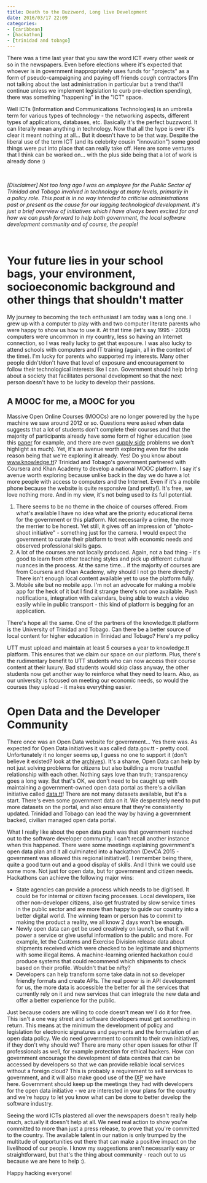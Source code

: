 ```yaml
---
title: Death to the Buzzword, Long live Development
date: 2016/03/17 22:09
categories:
- [caribbean]
- [hackathon]
- [trinidad and tobago]
---
```


There was a time last year that you saw the word ICT every other week or
so in the newspapers. Even before elections where it's expected that
whoever is in government inappropriately uses funds for "projects" as a
form of pseudo-campaigning and paying off friends *cough* contractors
(I'm not talking about the last administration in particular but a trend
that'll continue unless we implement legislation to curb pre-election
spending), there was something "happening" in the "ICT" space.

Well ICTs (Information and Communications Technologies) is an umbrella
term for various types of technology - the networking aspects, different
types of applications, databases, etc. Basically it's the perfect
buzzword. It can literally mean anything in technology. Now that all the
hype is over it's clear it meant nothing at all... But it doesn't have
to be that way. Despite the liberal use of the term ICT (and its
celebrity cousin "innovation") some good things were put into place that
can really take off. Here are some ventures that I think can be worked
on... with the plus side being that a lot of work is already done :)

 

*\[Disclaimer\] Not too long ago I was an employee for the Public Sector
of Trinidad and Tobago involved in technology at many levels, primarily
in a policy role. This post is in no way intended to criticise
administrations past or present as the cause for our lagging
technological development. It's just a brief overview of initiatives
which I have always been excited for and how we can push forward to help
both government, the local software development community and of course,
the people!*

 

# Your future lies in your school bags, your environment, socioeconomic background and other things that shouldn't matter
My journey to becoming the tech enthusiast I am today was a long one. I
grew up with a computer to play with and two computer literate parents
who were happy to show us how to use it. At that time (let's say 1995 -
2005) computers were uncommon in my country, less so having an Internet
connection, so I was really lucky to get that exposure. I was also lucky
to attend schools with computers and IT training (again, all in the
context of the time). I'm lucky for parents who supported my interests.
Many other people didn't/don't have that level of exposure and
encouragement to follow their technological interests like I can.
Government should help bring about a society that facilitates
personal development so that the next person doesn't have to be lucky to
develop their passions.

## A MOOC for me, a MOOC for you
Massive Open Online Courses (MOOCs) are no longer powered by the hype
machine we saw around 2012 or so. Questions were asked when data
suggests that a lot of students don't complete their courses and that
the majority of participants already have some form of higher
education (see this
[paper](http://poseidon01.ssrn.com/delivery.php?ID=281020070003095004110007081019116024050069081053008091070113114125006103085106106031021010033037006104035121114126118006084092045011032005017027021096006110030099026037014034078009064088112015027087068015100099029001023028091022118073113126027092081001&EXT=pdf)
for example, and there are even [supply
side](http://news.psu.edu/story/395292/2016/02/29/research/mooc-instructors-may-need-more-support-successful-courses)
problems we don't highlight as much). Yet, it's an avenue worth
exploring even for the sole reason being that we're exploring it
already. Yes! Do you know about www.knowledge.tt? Trinidad and Tobago's
government partnered with Coursera and Khan Academy to develop a national MOOC
platform. I say it's avenue worth exploring because unlike back in the day we
do have a lot more people with access to computers and the Internet. Even if
it's a mobile phone because the website is quite responsive (and pretty!). It's
free, we love nothing more. And in my view, it's not being used to its full
potential.

1. There seems to be no theme in the choice of courses offered. From
what's available I have no idea what are the priority educational
items for the government or this platform. Not necessarily a crime,
the more the merrier to be honest. Yet still, it gives off an
impression of "photo-shoot initiative" - something just for
the camera. I would expect the government to curate their platform
to treat with economic needs and observed professional skills gaps.
2. A lot of the courses are not locally produced. Again, not a bad
thing - it's good to learn from other teaching styles and pick
up different cultural nuances in the process. At the same time... if
the majority of courses are from Coursera and Khan Academy, why
should I not go there directly? There isn't enough local content
available yet to use the platform fully.
3. Mobile site but no mobile app. I'm not an advocate for making a
mobile app for the heck of it but I find it strange there's not
one available. Push notifications, integration with calendars, being
able to watch a video easily while in public transport - this kind
of platform is begging for an application.

There's hope all the same. One of the partners of the knowledge.tt
platform is the University of Trinidad and Tobago. Can there be a better
source of local content for higher education in Trinidad and Tobago?
Here's my policy

UTT must upload and maintain at least 5 courses a year to knowledge.tt
platform. This ensures that we claim our space on our platform. Plus,
there's the rudimentary benefit to UTT students who can now access their
course content at their luxury. Bad students would skip class anyway,
the other students now get another way to reinforce what they need to
learn. Also, as our university is focused on meeting our economic needs,
so would the courses they upload - it makes everything easier.

# Open Data and the Developer Community
There once was an Open Data website for government... Yes there was. As
expected for Open Data initiatives it was called data.gov.tt - pretty
cool. Unfortunately it no longer seems up, I guess no one to support it
(don't believe it existed? look at the
[archives](http://web.archive.org/web/20160308001307/http://data.gov.tt/)).
It's a shame, Open Data can help by not just solving problems for
citizens but also building a more trustful relationship with each other.
Nothing says love than truth; transparency goes a long way. But that's
OK, we don't need to be caught up with maintaining a government-owned
open data portal as there's a civilian initiative
called [data.tt](http://data.tt/)! There are not many datasets
available, but it's a start. There's even some government data on it. We
desperately need to put more datasets on the portal, and also ensure
that they're consistently updated. Trinidad and Tobago can lead the way
by having a government backed, civilian managed open data portal.

What I really like about the open data push was that government reached
out to the software developer community. I can't recall another instance
when this happened. There were some meetings explaining government's
open data plan and it all culminated into a hackathon (DevCA 2015 -
government was allowed this regional initiative!). I remember being
there, quite a good turn out and a good display of skills. And I think
we could use some more. Not just for open data, but for government and
citizen needs. Hackathons can achieve the following major wins:

* State agencies can provide a process which needs to be digitised. It
could be for internal or citizen facing processes. Local developers,
like other non-developer citizens, also get frustrated by slow
service times in the public sector and are more than happy to guide
our country into a better digital world. The winning team or person
has to commit to making the product a reality, we all know 2 days
won't be enough.
* Newly open data can get be used creatively on launch, so that it
will power a service or give useful information to the public
and more. For example, let the Customs and Exercise Division release
data about shipments received which were checked to be legitimate
and shipments with some illegal items. A machine-learning oriented
hackathon could produce systems that could recommend which shipments
to check based on their profile. Wouldn't that be nifty?
* Developers can help transform some take data in not so developer
friendly formats and create APIs. The real power is in API
development for us, the more data is accessible the better for all
the services that currently rely on it and new services that can
integrate the new data and offer a better experience for the public.

Just because coders are willing to code doesn't mean we'll do it for
free. This isn't a one way street and software developers must get
something in return. This means at the minimum the development of policy
and legislation for electronic signatures and payments and the
formulation of an open data policy. We do need government to commit to
their own initiatives, if they don't why should we? There are many other
open issues for other IT professionals as well, for example protection
for ethical hackers. How can government encourage the development of
data centres that can be accessed by developers so that we can provide
reliable local services without a foreign cloud? This is probably a
requirement to sell services to government, and it will also make good
use of the [IXP](https://en.wikipedia.org/wiki/Internet_exchange_point)
we have here. Government should keep up the meetings they had with
developers for the open data initiative - we are interested in your
plans for the country and we're happy to let you know what can be done
to better develop the software industry.

Seeing the word ICTs plastered all over the newspapers doesn't really
help much, actually it doesn't help at all. We need real action to show
you're committed to more than just a press release, to prove that you're
committed to the country. The available talent in our nation is only
trumped by the multitude of opportunities out there that can make a
positive impact on the livelihood of our people. I know my suggestions
aren't necessarily easy or straightforward, but that's the thing about
community - reach out to us because we are here to help :).

Happy hacking everyone!
